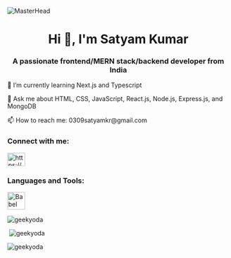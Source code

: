 ![MasterHead](https://www.google.com/search?q=animated+banner+for+mern+stck+developer&tbm=isch&ved=2ahUKEwjOhNy2wMr_AhUkkdgFHckYCNIQ2-cCegQIABAA&oq=animated+banner+for+mern+stck+developer&gs_lcp=CgNpbWcQAzoECCMQJzoHCAAQigUQQzoFCAAQgAQ6BggAEAgQHjoHCAAQGBCABFCTCFieNGCVNmgAcAB4AIAB2QGIAYwekgEGMC4yNC4xmAEAoAEBqgELZ3dzLXdpei1pbWfAAQE&sclient=img&ei=kcGNZI54pKLi3g_JsaCQDQ&bih=975&biw=1920&rlz=1C1CHBF_en-GBIN1048IN1048#imgrc=36RqwggM1L1o1M)
<h1 align="center">Hi 👋, I'm Satyam Kumar</h1>
<h3 align="center">A passionate frontend/MERN stack/backend developer from India</h3>

<p align="left">🌱 I’m currently learning Next.js and Typescript</p>

<p align="left">💬 Ask me about HTML, CSS, JavaScript, React.js, Node.js, Express.js, and MongoDB</p>

<p align="left">📫 How to reach me: 0309satyamkr@gmail.com</p>

<h3 align="left">Connect with me:</h3>
<p align="left">
  <a href="https://dev.to/https://dev.to/geekyoda" target="blank"><img align="center" src="https://raw.githubusercontent.com/rahuldkjain/github-profile-readme-generator/master/src/images/icons/Social/devto.svg" alt="https://dev.to/geekyoda" height="30" width="40" /></a>
</p>

<h3 align="left">Languages and Tools:</h3>
<p align="left">
  <a href="https://babeljs.io/" target="_blank" rel="noreferrer">
    <img src="https://www.vectorlogo.zone/logos/babeljs/babeljs-icon.svg" alt="Babel" width="40" height="40"/>
  </a>
  <!-- Add more icons for other tools and technologies -->
</p>

<p align="left"><img src="https://github-readme-stats.vercel.app/api/top-langs?username=geekyoda&show_icons=true&locale=en&layout=compact" alt="geekyoda" /></p>

<p align="left">&nbsp;<img src="https://github-readme-stats.vercel.app/api?username=geekyoda&show_icons=true&locale=en" alt="geekyoda" /></p>

<p align="left"><img src="https://github-readme-streak-stats.herokuapp.com/?user=geekyoda" alt="geekyoda" /></p>

